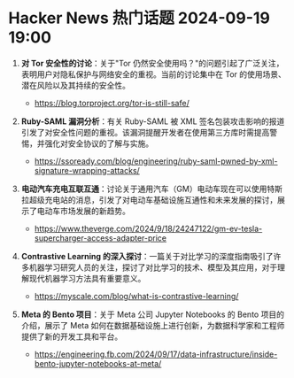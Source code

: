 # Hacker News 热门话题 2024-09-19 19:00

1. **对 Tor 安全性的讨论**：关于"Tor 仍然安全使用吗？"的问题引起了广泛关注，表明用户对隐私保护与网络安全的重视。当前的讨论集中在 Tor 的使用场景、潜在风险以及其持续的安全性。
    - https://blog.torproject.org/tor-is-still-safe/

2. **Ruby-SAML 漏洞分析**：有关 Ruby-SAML 被 XML 签名包装攻击影响的报道引发了对安全性问题的重视。该漏洞提醒开发者在使用第三方库时需提高警惕，并强化对安全协议的了解与实施。
    - https://ssoready.com/blog/engineering/ruby-saml-pwned-by-xml-signature-wrapping-attacks/

3. **电动汽车充电互联互通**：讨论关于通用汽车（GM）电动车现在可以使用特斯拉超级充电站的消息，引发了对电动车基础设施互通性和未来发展的探讨，展示了电动车市场发展的新趋势。
    - https://www.theverge.com/2024/9/18/24247122/gm-ev-tesla-supercharger-access-adapter-price

4. **Contrastive Learning 的深入探讨**：一篇关于对比学习的深度指南吸引了许多机器学习研究人员的关注，探讨了对比学习的技术、模型及其应用，对于理解现代机器学习方法具有重要意义。
    - https://myscale.com/blog/what-is-contrastive-learning/

5. **Meta 的 Bento 项目**：关于 Meta 公司 Jupyter Notebooks 的 Bento 项目的介绍，展示了 Meta 如何在数据基础设施上进行创新，为数据科学家和工程师提供了新的开发工具和平台。
    - https://engineering.fb.com/2024/09/17/data-infrastructure/inside-bento-jupyter-notebooks-at-meta/